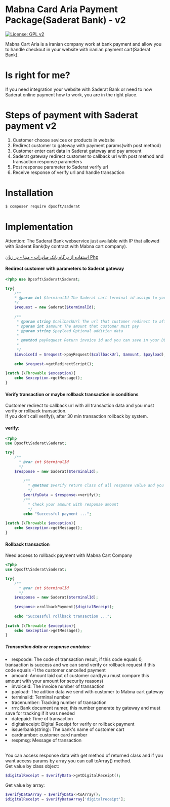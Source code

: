 # Mabna Card Aria Payment Package(Saderat Bank) - v2

[![License: GPL v2](https://img.shields.io/badge/License-GPL%20v2-blue.svg)](https://www.gnu.org/licenses/old-licenses/gpl-2.0.en.html)

Mabna Cart Aria is a iranian company work at bank payment and allow you to handle checkout in your website with iranian payment cart(Saderat Bank).

# Is right for me?
If you need integration your website with Saderat Bank or need to now Saderat online payment how to work, you are in the right place.

# Steps of payment with Saderat payment v2
<ol>
<li> Customer choose sevices or products in website</li>
<li> Redirect customer to gateway with payment params(with post method)</li>
<li> Customer enter cart data in Saderat gateway and pay amount</li>
<li> Saderat gateway redirect customer to callback url with post method and transaction response parameters</li>
<li> Post response parameter to Saderat verify url </li>
<li> Receive response of verify url and handle transaction </li>
</ol>

# Installation
``` bash
$ composer require dpsoft/saderat
```

# Implementation
Attention: The Saderat Bank webservice just available with IP that allowed with Saderat Bank(by contract with Mabna cart company).
<br><br>[استفاده از درگاه بانک صادرات - مبنا - در زبان Php](https://dpsoft.ir/%D9%88%D8%A8%D9%84%D8%A7%DA%AF/25/%D8%A7%D8%B3%D8%AA%D9%81%D8%A7%D8%AF%D9%87+%D8%A7%D8%B2+%D8%AF%D8%B1%DA%AF%D8%A7%D9%87+%D8%A8%D8%A7%D9%86%DA%A9+%D8%B5%D8%A7%D8%AF%D8%B1%D8%A7%D8%AA+-+%D9%85%D8%A8%D9%86%D8%A7+-+%D8%AF%D8%B1+%D8%B2%D8%A8%D8%A7%D9%86+Php)
#### Redirect customer with parameters to Saderat gateway
```php
<?php use Dpsoft\Saderat\Saderat;

try{
    /**
    * @param int $terminalId The Saderat cart terminal id assign to you 
    */
    $request = new Saderat($terminalId);
	
    /**
     * @param string $callbackUrl The url that customer redirect to after payment
     * @param int $amount The amount that customer must pay
     * @param string $payload Optional addition data
	 *
	 * @method payRequest Return invoice id and you can save in your DB
	 *
     */
    $invoiceId = $request->payRequest($callbackUrl, $amount, $payload);
	
    echo $request->getRedirectScript();
   
}catch (\Throwable $exception){
    echo $exception->getMessage();
}
```
#### Verify transaction or maybe rollback transaction in conditions
Customer redirect to callback url with all transaction data and you must verify or rollback transaction.
<br>If you don't call verify(), after 30 min transaction rollback by system.
#### verify:
```php
<?php
use Dpsoft\Saderat\Saderat;

try{
    /**
      * @var int $terminalId
      */
    $response = new Saderat($terminalId);
	
        /**
          * @method $verify return class of all response value and you can convert to array by toArray() method
          */
        $verifyData = $response->verify();
        /**
          * Check your amount with response amount
          */
        echo "Successful payment ...";
       
}catch (\Throwable $exception){
    echo $exception->getMessage();
}
```
#### Rollback transaction
Need access to rollback payment with Mabna Cart Company
```php
<?php
use Dpsoft\Saderat\Saderat;

try{
    /**
      * @var int $terminalId
      */
    $response = new Saderat($terminalId);
	
    $response->rollbackPayment($digitalReceipt);
    	
    echo "Successful rollback transaction ...";
       
}catch (\Throwable $exception){
    echo $exception->getMessage();
}
```
##### Transaction data or response contains:
<li>respcode: The code of transaction result, if this code equals 0, transaction is success and we can send verify or rollback request if this code equals -1 the customer cancelled payment</li>
<li>amount: Amount laid out of customer card(you must compare this amount with your amount for security reasons)</li>
<li>invoiceid: The invoice number of transaction</li>
<li>payload: The adition data we send with customer to Mabna cart gateway</li>
<li>terminalid: Terminal number</li>
<li>tracenumber: Tracking number of transaction</li>
<li>rrn: Bank document numer, this number generate by gateway and must save for tracking if it was needed</li>
<li>datepaid: Time of transaction</li>
<li>digitalreceipt: Digital Receipt for verify or rollback payment</li>
<li>issuerbank(string): The bank's name of customer cart</li>
<li>cardnumber: customer card number</li>
<li>respmsg: Message of transaction</li>

<br>You can access response data with get method of returned class and if you want access params by array you can call toArray() method.
<br>
Get value by class object:
 ```php
 $digitalReceipt = $verifyData->getDigitalReceipt();
 ```
Get value by array:
```php
$verifyDataArray = $verifyData->toArray();
$digitalReceipt = $verifyDataArray['digitalreceipt'];
```




  


